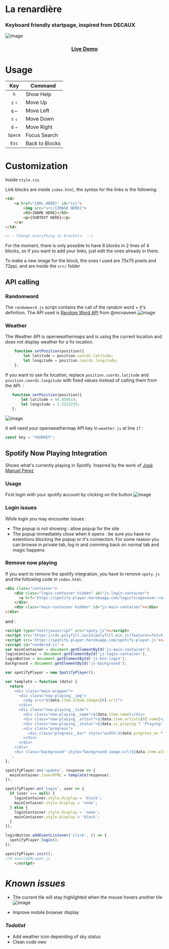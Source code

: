 # La renardière
### Keyboard friendly startpage, inspired from DECAUX

![image](https://user-images.githubusercontent.com/22780248/128182738-9bc41ba3-22cf-47a3-a941-ca286c3b02cc.png)

<div align="center">
	<h3><a href="https://bthevenet.heb3.org/home/">Live Demo</a></h3>
</div>

# Usage

|Key|Command|
|:-:|---|
|`h`| Show Help |
|`z` `↑`| Move Up |
|`q` `←`| Move Left |
|`s` `↓`| Move Down |
|`d` `→`| Move Right |
|`Space`| Focus Search |
|`Esc`| Back to Blocks |

# Customization

Inside `style.css`.

Link blocks are inside `index.html`, the syntax for the links is the following:

```html
<td>
	<a href="{URL HERE}" id="{x}">
		<img src="src/{IMAGE HERE}">
		<h3>{NAME HERE}</h3>
		<p>{SUBTEXT HERE}</p>
	</a>
</td>

<!-- Change everything in brackets. -->
```

For the moment, there is only possible to have 8 blocks in 2 lines of 4 blocks, so if you want to add your links, just edit the ones already in there.

To make a new image for the block, the ones I used are 75x75 pixels and 72ppi, and are inside the `src/` folder


## API calling

### Randomword
The `randomword.js` script contains the call of the random word + it's definition. The API used is [Random Word API](https://github.com/mcnaveen/Random-Words-API) from @mcnaveen
![image](https://user-images.githubusercontent.com/22780248/114360178-09091080-9b75-11eb-9513-84af4a77ceb5.png)



### Weather
The Weather API is openweathermaps and is using the current location and does not display weather for a fix location.
```javascript
    function setPosition(position){  
        let latitude = position.coords.latitude;  
        let longitude = position.coords.longitude;  
	};
```
 If you want to use fix location, replace `position.coords.latitude` and `position.coords.longitude` with fixed values instead of calling them from the API. :
 ```javascript
    function setPosition(position){  
        let latitude = 48.856614;  
        let longitude = 2.3522219;  
	};
```

![image](https://user-images.githubusercontent.com/22780248/114360227-14f4d280-9b75-11eb-8564-06b4beeddae1.png)


It will need your openweathermap API key in `weather.js` at line `17` : 
```javascript
const key = "YOURKEY";
```

## Spotify Now Playing Integration
Shows what's currently playing in Spotify. Inspired by the work of [José Manuel Pérez](https://codepen.io/jmperez/pen/MmwObE)
### Usage 
First login with your spotify account by clicking on the button
![image](https://user-images.githubusercontent.com/22780248/128183333-5902d81d-d094-4624-b346-ba7a01cbee50.png)

### Login issues
While login you may encounter issues :

* The popup is not showing : allow popup for the site
* The popup immediately close when it opens : be sure you have no extentions blocking the popup or it's connection. For some reason you can browse in private tab, log in and comming back on normal tab and magic happens


### Remove now playing
If you want to remove the spotify integration, you have to remove `spoty.js` and the following code in `index.html`:

```html
<div class="container">
    <div class="login-container hidden" id="js-login-container">
      <a hrf='https://spotify-player.herokuapp.com/login?scope=user-read-playback-state'><button class="btn btn--login" id="js-btn-login">Login with Spotify</button></a>
    </div>
    <div class="main-container hidden" id="js-main-container"></div>
</div>
```
and :

```html
<script type="text/javascript" src="spoty.js"></script>
<script src='https://cdn.polyfill.io/v2/polyfill.min.js?features=fetch'></script>
<script src='https://spotify-player.herokuapp.com/spotify-player.js'></script>
<script id="rendered-js" >
var mainContainer = document.getElementById('js-main-container'),
loginContainer = document.getElementById('js-login-container'),
loginButton = document.getElementById('js-btn-login'),
background = document.getElementById('js-background');

var spotifyPlayer = new SpotifyPlayer();

var template = function (data) {
  return `
    <div class="main-wrapper">
      <div class="now-playing__img">
        <img src="${data.item.album.images[0].url}">
      </div>
      <div class="now-playing__side">
        <div class="now-playing__name">${data.item.name}</div>
        <div class="now-playing__artist">${data.item.artists[0].name}</div>
        <div class="now-playing__status">${data.is_playing ? 'Playing' : 'Paused'}</div>
        <div class="progress">
          <div class="progress__bar" style="width:${data.progress_ms * 100 / data.item.duration_ms}%"></div>
        </div>
      </div>
    </div>
    <div class="background" style="background-image:url(${data.item.album.images[0].url})"></div>
  `;
};

spotifyPlayer.on('update', response => {
  mainContainer.innerHTML = template(response);
});

spotifyPlayer.on('login', user => {
  if (user === null) {
    loginContainer.style.display = 'block';
    mainContainer.style.display = 'none';
  } else {
    loginContainer.style.display = 'none';
    mainContainer.style.display = 'block';
  }
});

loginButton.addEventListener('click', () => {
  spotifyPlayer.login();
});

spotifyPlayer.init();
//# sourceURL=pen.js
    </script>
```




# *Known issues*

* The current tile will stay highlighted when the mouse hovers another tile ![image](https://user-images.githubusercontent.com/22780248/114357539-238dba80-9b72-11eb-825c-fa3132c79035.png)

* Improve mobile browser display

### *Todolist*
* Add weather icon depending of sky status
* Clean code owo
